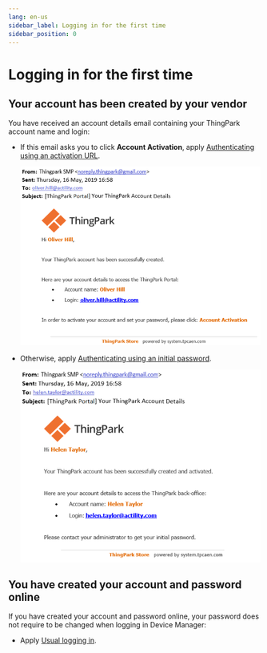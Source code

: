 ```yaml
---
lang: en-us
sidebar_label: Logging in for the first time
sidebar_position: 0
---
```


# Logging in for the first time

## Your account has been created by your vendor

You have received an account details email containing your ThingPark
account name and login:

- If this email asks you to click **Account Activation**, apply
  [Authenticating using an activation
  URL](../orphans/dmug-authenticate-activation-url).

  ![](./_images/logging-in-for-the-first-time.png)

- Otherwise, apply [Authenticating using an initial
  password](../orphans/dmug-authenticate-initial-password).

  ![](./_images/logging-in-for-the-first-time-5.png)

## You have created your account and password online

If you have created your account and password online, your password does
not require to be changed when logging in Device Manager:

- Apply [Usual logging in](usual-logging-in).
